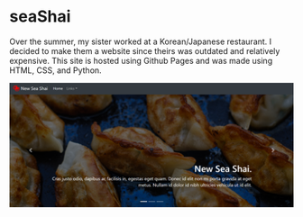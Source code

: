 # seaShai

Over the summer, my sister worked at a Korean/Japanese restaurant. I decided to make them a website since theirs was outdated and relatively expensive. This site is hosted using Github Pages and was made using HTML, CSS, and Python.

![Photo of the website](./static/images/readmePicture.png)
